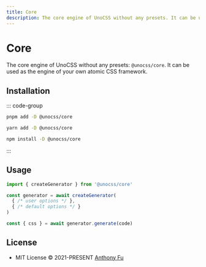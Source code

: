 ```yaml
---
title: Core
description: The core engine of UnoCSS without any presets. It can be used as the engine of your own atomic CSS framework.
---
```


# Core

The core engine of UnoCSS without any presets: `@unocss/core`. It can be used as the engine of your own atomic CSS framework.

## Installation

::: code-group
  ```bash [pnpm]
  pnpm add -D @unocss/core
  ```
  ```bash [yarn]
  yarn add -D @unocss/core
  ```
  ```bash [npm]
  npm install -D @unocss/core
  ```
:::

## Usage

```ts
import { createGenerator } from '@unocss/core'

const generator = await createGenerator(
  { /* user options */ },
  { /* default options */ }
)

const { css } = await generator.generate(code)
```

## License

- MIT License &copy; 2021-PRESENT [Anthony Fu](https://github.com/antfu)
